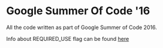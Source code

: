 # Google Summer Of Code '16
All the code written as part of Google Summer of Code 2016.

Info about REQUIRED_USE flag can be found [here](https://wiki.gentoo.org/wiki/Handbook:AMD64/Full/Working#Satisfying_REQUIRED_USE_conditions)
